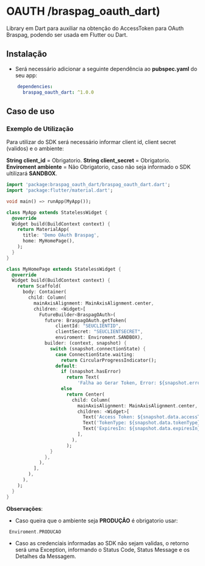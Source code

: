 # OAUTH /braspag_oauth_dart)

Library em Dart para auxiliar na obtenção do AccessToken para OAuth Braspag, podendo ser usada em Flutter ou Dart.

## Instalação

- Será necessário adicionar a seguinte dependência ao **pubspec.yaml** do seu app:

```yaml
    dependencies:
      braspag_oauth_dart: ^1.0.0
```

## Caso de uso

### Exemplo de Utilização

Para utilizar do SDK será necessário informar client id, client secret (validos) e o ambiente:

**String client_id** = Obrigatorio.
**String client_secret** = Obrigatorio.
**Enviroment ambiente** = Não Obrigatorio, caso não seja informado o SDK ultilizará **SANDBOX**.

```dart
import 'package:braspag_oauth_dart/braspag_oauth_dart.dart';
import 'package:flutter/material.dart';

void main() => runApp(MyApp());

class MyApp extends StatelessWidget {
  @override
  Widget build(BuildContext context) {
    return MaterialApp(
      title: 'Demo OAuth Braspag',
      home: MyHomePage(),
    );
  }
}

class MyHomePage extends StatelessWidget {
  @override
  Widget build(BuildContext context) {
    return Scaffold(
      body: Container(
        child: Column(
          mainAxisAlignment: MainAxisAlignment.center,
          children: <Widget>[
            FutureBuilder<BraspagOAuth>(
              future: BraspagOAuth.getToken(
                  clientId: "SEUCLIENTID",
                  clientSecret: "SEUCLIENTSECRET",
                  enviroment: Enviroment.SANDBOX),
              builder: (context, snapshot) {
                switch (snapshot.connectionState) {
                  case ConnectionState.waiting:
                    return CircularProgressIndicator();
                  default:
                    if (snapshot.hasError)
                      return Text(
                          'Falha ao Gerar Token, Error: ${snapshot.error}');
                    else
                      return Center(
                        child: Column(
                          mainAxisAlignment: MainAxisAlignment.center,
                          children: <Widget>[
                            Text('Access Token: ${snapshot.data.accessToken}'),
                            Text('TokenType: ${snapshot.data.tokenType}'),
                            Text('ExpiresIn: ${snapshot.data.expiresIn}'),
                          ],
                        ),
                      );
                }
              },
            ),
          ],
        ),
      ),
    );
  }
}

```

**Observações**:

- Caso queira que o ambiente seja **PRODUÇÃO** é obrigatorio usar:

```kotlin
 Enviroment.PRODUCAO
```

- Caso as credenciais informadas ao SDK não sejam validas, o retorno será uma Exception,
 informando o Status Code, Status Message e os Detalhes da Messagem.


